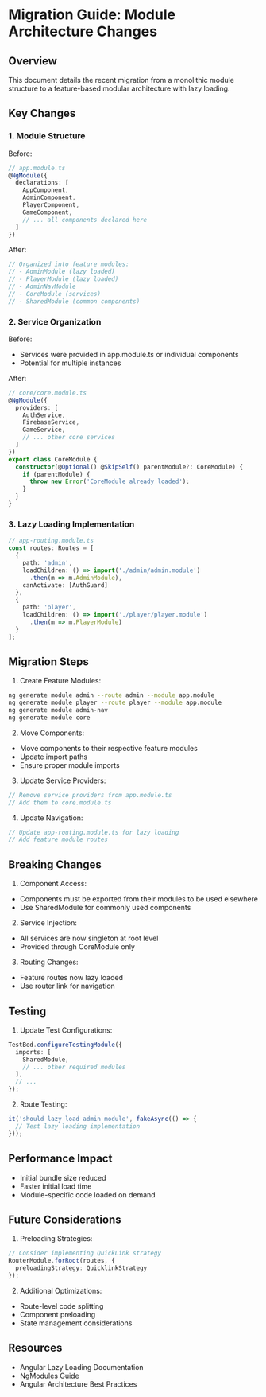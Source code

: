 # Migration Guide: Module Architecture Changes

## Overview

This document details the recent migration from a monolithic module structure to a feature-based modular architecture with lazy loading.

## Key Changes

### 1. Module Structure

Before:
```typescript
// app.module.ts
@NgModule({
  declarations: [
    AppComponent,
    AdminComponent,
    PlayerComponent,
    GameComponent,
    // ... all components declared here
  ]
})
```

After:
```typescript
// Organized into feature modules:
// - AdminModule (lazy loaded)
// - PlayerModule (lazy loaded)
// - AdminNavModule
// - CoreModule (services)
// - SharedModule (common components)
```

### 2. Service Organization

Before:
- Services were provided in app.module.ts or individual components
- Potential for multiple instances

After:
```typescript
// core/core.module.ts
@NgModule({
  providers: [
    AuthService,
    FirebaseService,
    GameService,
    // ... other core services
  ]
})
export class CoreModule {
  constructor(@Optional() @SkipSelf() parentModule?: CoreModule) {
    if (parentModule) {
      throw new Error('CoreModule already loaded');
    }
  }
}
```

### 3. Lazy Loading Implementation

```typescript
// app-routing.module.ts
const routes: Routes = [
  {
    path: 'admin',
    loadChildren: () => import('./admin/admin.module')
      .then(m => m.AdminModule),
    canActivate: [AuthGuard]
  },
  {
    path: 'player',
    loadChildren: () => import('./player/player.module')
      .then(m => m.PlayerModule)
  }
];
```

## Migration Steps

1. Create Feature Modules:
```bash
ng generate module admin --route admin --module app.module
ng generate module player --route player --module app.module
ng generate module admin-nav
ng generate module core
```

2. Move Components:
- Move components to their respective feature modules
- Update import paths
- Ensure proper module imports

3. Update Service Providers:
```typescript
// Remove service providers from app.module.ts
// Add them to core.module.ts
```

4. Update Navigation:
```typescript
// Update app-routing.module.ts for lazy loading
// Add feature module routes
```

## Breaking Changes

1. Component Access:
- Components must be exported from their modules to be used elsewhere
- Use SharedModule for commonly used components

2. Service Injection:
- All services are now singleton at root level
- Provided through CoreModule only

3. Routing Changes:
- Feature routes now lazy loaded
- Use router link for navigation

## Testing

1. Update Test Configurations:
```typescript
TestBed.configureTestingModule({
  imports: [
    SharedModule,
    // ... other required modules
  ],
  // ...
});
```

2. Route Testing:
```typescript
it('should lazy load admin module', fakeAsync(() => {
  // Test lazy loading implementation
}));
```

## Performance Impact

- Initial bundle size reduced
- Faster initial load time
- Module-specific code loaded on demand

## Future Considerations

1. Preloading Strategies:
```typescript
// Consider implementing QuickLink strategy
RouterModule.forRoot(routes, {
  preloadingStrategy: QuicklinkStrategy
});
```

2. Additional Optimizations:
- Route-level code splitting
- Component preloading
- State management considerations

## Resources
- Angular Lazy Loading Documentation
- NgModules Guide
- Angular Architecture Best Practices